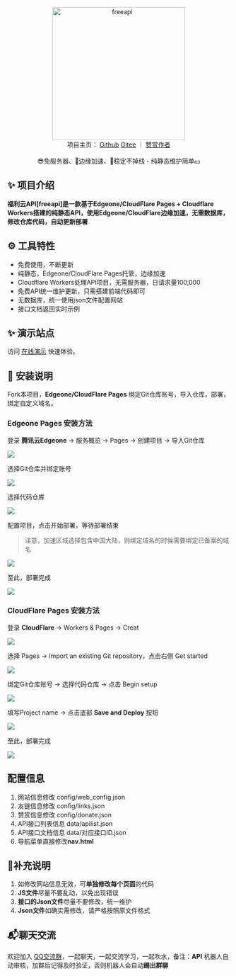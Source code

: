 <p align="center">
<div align="center">
    <a href="https://gitee.com/xwteam/freeapi">
        <img src="https://free.xwteam.cn/assets/img/FreeAPI.png" alt="freeapi" width=300 />
    </a>
</div>
<div align="center">
    项目主页：
    <a href="https://github.com/xwteam/freeapi" target="_blank">Github</a>
    <a href="https://gitee.com/xwteam/freeapi" target="_blank">Gitee</a> ｜
    <a href="https://free.xwteam.cn/donate" target="_blank">赞赏作者</a>
</div>
<br />
<div align="center">
    😎免服务器、🧩边缘加速、🛜稳定不掉线 - 纯静态维护简单💴
</div>
</p>

## ✨ 项目介绍

**福利云API[freeapi]是一款基于Edgeone/CloudFlare Pages + Cloudflare Workers搭建的纯静态API，使用Edgeone/CloudFlare边缘加速，无需数据库，修改仓库代码，自动更新部署**

## ⚙️ 工具特性

- 免费使用，不断更新
- 纯静态，Edgeone/CloudFlare Pages托管，边缘加速
- Cloudflare Workers处理API项目，无需服务器，日请求量100,000
- 免费API统一维护更新，只需搭建前端代码即可
- 无数据库，统一使用json文件配置网站
- 接口文档返回实时示例

## ✨ 演示站点

访问 [在线演示](https://demo.fuli.pp.ua/) 快速体验。

## 📝 安装说明

Fork本项目，**Edgeone/CloudFlare Pages** 绑定Git仓库账号，导入仓库，部署，绑定自定义域名。

### Edgeone Pages 安装方法

登录 **腾讯云Edgeone** → 服务概览 → Pages → 创建项目 → 导入Git仓库

![](https://img.xwteam.cn/QYW8wq.png)

选择Git仓库并绑定账号

![](https://img.xwteam.cn/1Cb4Q8.png)

选择代码仓库

![](https://img.xwteam.cn/HM1a9G.png)

配置项目，点击开始部署，等待部署结束
> 注意，加速区域选择包含中国大陆，则绑定域名的时候需要绑定已备案的域名

![](https://img.xwteam.cn/V7be4z.png)

至此，部署完成

![](https://img.xwteam.cn/HGgC8H.png)

### CloudFlare Pages 安装方法

登录 **CloudFlare** → Workers & Pages → Creat

![](https://img.xwteam.cn/xhh9e3.png)

选择 Pages → Import an existing Git repository，点击右侧 Get started

![](https://img.xwteam.cn/GY10aB.png)

绑定Git仓库账号 → 选择代码仓库 → 点击 Begin setup

![](https://img.xwteam.cn/rhxwXl.png)

填写Project name → 点击底部 **Save and Deploy** 按钮

![](https://img.xwteam.cn/l9iPJS.png)

至此，部署完成

![](https://img.xwteam.cn/rztCbD.png)

## 配置信息

1. 网站信息修改 config/web_config.json
2. 友链信息修改 config/links.json
3. 赞赏信息修改 config/donate.json
4. API接口列表信息 data/apilist.json
5. API接口文档信息 data/对应接口ID.json
6. 导航菜单直接修改**nav.html**

## 🔎补充说明

1. 如修改网站信息无效，可**单独修改每个页面**的代码
2. **JS文件**尽量不要乱动，以免出现错误
3. **接口的Json文件**尽量不要修改，统一维护
4. **Json文件**如确实需修改，请严格按照原文件格式

## 📬聊天交流

欢迎加入 [QQ交流群](https://www.xwteam.cn/go/qqqun)，一起聊天，一起交流学习，一起吹水，备注：**API** 机器人自动审核，加群后记得及时验证，否则机器人会自动**踢出群聊**
